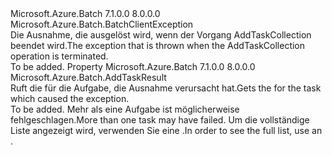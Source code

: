 <Type Name="AddTaskCollectionTerminatedException" FullName="Microsoft.Azure.Batch.AddTaskCollectionTerminatedException">
  <TypeSignature Language="C#" Value="public class AddTaskCollectionTerminatedException : Microsoft.Azure.Batch.BatchClientException" />
  <TypeSignature Language="ILAsm" Value=".class public auto ansi beforefieldinit AddTaskCollectionTerminatedException extends Microsoft.Azure.Batch.BatchClientException" />
  <TypeSignature Language="DocId" Value="T:Microsoft.Azure.Batch.AddTaskCollectionTerminatedException" />
  <TypeSignature Language="VB.NET" Value="Public Class AddTaskCollectionTerminatedException&#xA;Inherits BatchClientException" />
  <TypeSignature Language="F#" Value="type AddTaskCollectionTerminatedException = class&#xA;    inherit BatchClientException" />
  <AssemblyInfo>
    <AssemblyName>Microsoft.Azure.Batch</AssemblyName>
    <AssemblyVersion>7.1.0.0</AssemblyVersion>
    <AssemblyVersion>8.0.0.0</AssemblyVersion>
  </AssemblyInfo>
  <Base>
    <BaseTypeName>Microsoft.Azure.Batch.BatchClientException</BaseTypeName>
  </Base>
  <Interfaces />
  <Docs>
    <summary>
            <span data-ttu-id="a0a97-101">Die Ausnahme, die ausgelöst wird, wenn der Vorgang AddTaskCollection beendet wird.</span><span class="sxs-lookup"><span data-stu-id="a0a97-101">The exception that is thrown when the AddTaskCollection operation is terminated.</span></span>
            </summary>
    <remarks>To be added.</remarks>
  </Docs>
  <Members>
    <Member MemberName="AddTaskResult">
      <MemberSignature Language="C#" Value="public Microsoft.Azure.Batch.AddTaskResult AddTaskResult { get; }" />
      <MemberSignature Language="ILAsm" Value=".property instance class Microsoft.Azure.Batch.AddTaskResult AddTaskResult" />
      <MemberSignature Language="DocId" Value="P:Microsoft.Azure.Batch.AddTaskCollectionTerminatedException.AddTaskResult" />
      <MemberSignature Language="VB.NET" Value="Public ReadOnly Property AddTaskResult As AddTaskResult" />
      <MemberSignature Language="F#" Value="member this.AddTaskResult : Microsoft.Azure.Batch.AddTaskResult" Usage="Microsoft.Azure.Batch.AddTaskCollectionTerminatedException.AddTaskResult" />
      <MemberType>Property</MemberType>
      <AssemblyInfo>
        <AssemblyName>Microsoft.Azure.Batch</AssemblyName>
        <AssemblyVersion>7.1.0.0</AssemblyVersion>
        <AssemblyVersion>8.0.0.0</AssemblyVersion>
      </AssemblyInfo>
      <ReturnValue>
        <ReturnType>Microsoft.Azure.Batch.AddTaskResult</ReturnType>
      </ReturnValue>
      <Docs>
        <summary>
            <span data-ttu-id="a0a97-102">Ruft die <see cref="P:Microsoft.Azure.Batch.AddTaskCollectionTerminatedException.AddTaskResult" /> für die Aufgabe, die Ausnahme verursacht hat.</span><span class="sxs-lookup"><span data-stu-id="a0a97-102">Gets the <see cref="P:Microsoft.Azure.Batch.AddTaskCollectionTerminatedException.AddTaskResult" /> for the task which caused the exception.</span></span>
            </summary>
        <value>To be added.</value>
        <remarks>
            <span data-ttu-id="a0a97-103">Mehr als eine Aufgabe ist möglicherweise fehlgeschlagen.</span><span class="sxs-lookup"><span data-stu-id="a0a97-103">More than one task may have failed.</span></span> <span data-ttu-id="a0a97-104">Um die vollständige Liste angezeigt wird, verwenden Sie eine <see cref="T:Microsoft.Azure.Batch.AddTaskCollectionResultHandler" />.</span><span class="sxs-lookup"><span data-stu-id="a0a97-104">In order to see the full list, use an <see cref="T:Microsoft.Azure.Batch.AddTaskCollectionResultHandler" />.</span></span>
            </remarks>
      </Docs>
    </Member>
  </Members>
</Type>